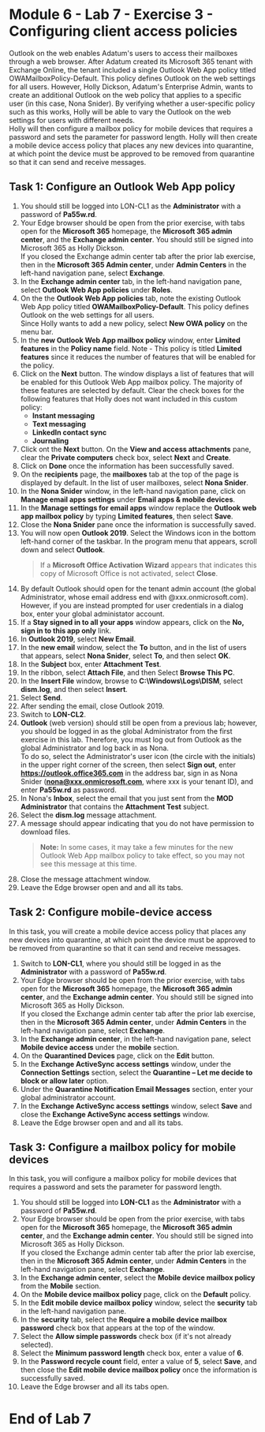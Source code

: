 # Module 6 - Lab 7 - Exercise 3 - Configuring client access policies
Outlook on the web enables Adatum's users to access their mailboxes through a web browser. After Adatum created its Microsoft 365 tenant with Exchange Online, the tenant included a single Outlook Web App policy titled OWAMailboxPolicy-Default. This policy defines Outlook on the web settings for all users. However, Holly Dickson, Adatum's Enterprise Admin, wants to create an additional Outlook on the web policy that applies to a specific user (in this case, Nona Snider). By verifying whether a user-specific policy such as this works, Holly will be able to vary the Outlook on the web settings for users with different needs.  
Holly will then configure a mailbox policy for mobile devices that requires a password and sets the parameter for password length. Holly will then create a mobile device access policy that places any new devices into quarantine, at which point the device must be approved to be removed from quarantine so that it can send and receive messages.

## Task 1: Configure an Outlook Web App policy
1. You should still be logged into LON-CL1 as the **Administrator** with a password of **Pa55w.rd**.
1. Your Edge browser should be open from the prior exercise, with tabs open for the **Microsoft 365** homepage, the **Microsoft 365 admin center**, and the **Exchange admin center**. You should still be signed into Microsoft 365 as Holly Dickson.  
	If you closed the Exchange admin center tab after the prior lab exercise, then in the **Microsoft 365 Admin center**, under **Admin Centers** in the left-hand navigation pane, select **Exchange**.
1. In the **Exchange admin center** tab, in the left-hand navigation pane, select **Outlook Web App policies** under **Roles**.
1. On the the **Outlook Web App policies** tab, note the existing Outlook Web App policy titled **OWAMailboxPolicy-Default**. This policy defines Outlook on the web settings for all users.  
	Since Holly wants to add a new policy, select **New OWA policy** on the menu bar. 
1. In the **new Outlook Web App mailbox policy** window, enter **Limited features** in the **Policy name** field. Note - This policy is titled **Limited features** since it reduces the number of features that will be enabled for the policy.
1. Click on the **Next** button. The window displays a list of features that will be enabled for this Outlook Web App mailbox policy. The majority of these features are selected by default. Clear the check boxes for the following features that Holly does not want included in this custom policy:  
	- **Instant messaging**
	- **Text messaging**
	- **LinkedIn contact sync**
	- **Journaling**
1. Click ont the **Next** button. On the **View and access attachments** pane, clear the **Private computers** check box, select **Next** and **Create**.
1. Click on **Done** once the information has been successfully saved.
4. On the **recipients** page, the **mailboxes** tab at the top of the page is displayed by default. In the list of user mailboxes, select **Nona Snider**.
5. In the **Nona Snider** window, in the left-hand navigation pane, click on **Manage email apps settings** under **Email apps & mobile devices**.  
7. In the **Manage settings for email apps** window replace the **Outlook web app mailbox policy** by typing **Limited features**, then select **Save**.
8. Close the **Nona Snider** pane once the information is successfully saved.
9. You will now open **Outlook 2019**. Select the Windows icon in the bottom left-hand corner of the taskbar. In the program menu that appears, scroll down and select **Outlook**.  
	>If a **Microsoft Office Activation Wizard** appears that indicates this copy of Microsoft Office is not activated, select **Close**.
10. By default Outlook should open for the tenant admin account (the global Administrator, whose email address end with @xxx.onmicrosoft.com). However, if you are instead prompted for user credentials in a dialog box, enter your global administator account.
11. If a **Stay signed in to all your apps** window appears, click on the **No, sign in to this app only** link.
12. In **Outlook 2019**, select **New Email**.
13. In the **new email** window, select the **To** button, and in the list of users that appears, select **Nona Snider**, select **To**, and then select **OK**.
14. In the **Subject** box, enter **Attachment Test**.
15. In the ribbon, select **Attach File**, and then Select **Browse This PC**.
16. In the **Insert File** window, browse to **C:\Windows\Logs\DISM**, select **dism.log**, and then select **Insert**.
17. Select **Send**.
18. After sending the email, close Outlook 2019.
19. Switch to **LON-CL2**.
20. **Outlook** (web version) should still be open from a previous lab; however, you should be logged in as the global Administrator from the first exercise in this lab. Therefore, you must log out from Outlook as the global Administrator and log back in as Nona.  
	To do so, select the Administrator's user icon (the circle with the initials) in the upper right corner of the screen, then select **Sign out**, enter **https://outlook.office365.com** in the address bar, sign in as Nona Snider (**nona@xxx.onmicrosoft.com**, where xxx is your tenant ID), and enter **Pa55w.rd** as password.
1. In Nona's **Inbox**, select the email that you just sent from the **MOD Administrator** that contains the **Attachment Test** subject.
1. Select the **dism.log** message attachment.
1. A message should appear indicating that you do not have permission to download files.  
	>**Note:** In some cases, it may take a few minutes for the new Outlook Web App mailbox policy to take effect, so you may not see this message at this time.
1. Close the message attachment window.
1. Leave the Edge browser open and and all its tabs.

## Task 2: Configure mobile-device access
In this task, you will create a mobile device access policy that places any new devices into quarantine, at which point the device must be approved to be removed from quarantine so that it can send and receive messages. 
1. Switch to **LON-CL1**, where you should still be logged in as the **Administrator** with a password of **Pa55w.rd**. 
1. Your Edge browser should be open from the prior exercise, with tabs open for the **Microsoft 365** homepage, the **Microsoft 365 admin center**, and the **Exchange admin center**. You should still be signed into Microsoft 365 as Holly Dickson.  
	If you closed the Exchange admin center tab after the prior lab exercise, then in the **Microsoft 365 Admin center**, under **Admin Centers** in the left-hand navigation pane, select **Exchange**.
1. In the **Exchange admin center**, in the left-hand navigation pane, select **Mobile device access** under the **mobile** section.
1. On the **Quarantined Devices** page, click on the **Edit** button.
1. In the **Exchange ActiveSync access settings** window, under the **Connection Settings** section, select the **Quarantine – Let me decide to block or allow later** option.
1. Under the **Quarantine Notification Email Messages** section, enter your global administrator account.
1. In the **Exchange ActiveSync access settings** window, select **Save** and close the **Exchange ActiveSync access settings** window.
1. Leave the Edge browser open and and all its tabs.

## Task 3: Configure a mailbox policy for mobile devices
In this task, you will configure a mailbox policy for mobile devices that requires a password and sets the parameter for password length.
1. You should still be logged into **LON-CL1** as the **Administrator** with a password of **Pa55w.rd**.
1. Your Edge browser should be open from the prior exercise, with tabs open for the **Microsoft 365** homepage, the **Microsoft 365 admin center**, and the **Exchange admin center**. You should still be signed into Microsoft 365 as Holly Dickson.  
	If you closed the Exchange admin center tab after the prior lab exercise, then in the **Microsoft 365 Admin center**, under **Admin Centers** in the left-hand navigation pane, select **Exchange**.
1. In the **Exchange admin center**, select the **Mobile device mailbox policy** from the **Mobile** section.
1. On the **Mobile device mailbox policy** page, click on the **Default** policy.
1. In the **Edit mobile device mailbox policy** window, select the **security** tab in the left-hand navigation pane.
1. In the **security** tab, select the **Require a mobile device mailbox password** check box that appears at the top of the window.
1. Select the **Allow simple passwords** check box (if it's not already selected).
1. Select the **Minimum password length** check box, enter a value of **6**.
1. In the **Password recycle count** field, enter a value of **5**, select **Save**, and then close the **Edit mobile device mailbox policy** once the information is successfully saved.
11. Leave the Edge browser and all its tabs open.
# End of Lab 7
